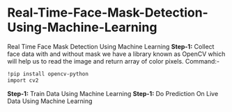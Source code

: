 # Real-Time-Face-Mask-Detection-Using-Machine-Learning
Real Time Face Mask Detection Using Machine Learning
**Step-1:** Collect face data with and without mask
we have a library known as OpenCV which will help us to read the image and return array of color pixels. Command:-  
 ```bash
!pip install opencv-python        
import cv2
```
**Step-1:** Train Data Using Machine Learning
**Step-1:** Do Prediction On Live Data Using Machine Learning
